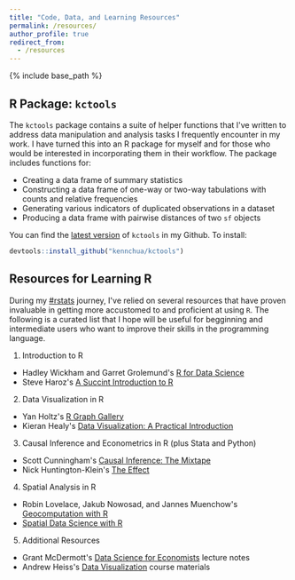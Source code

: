 ```yaml
---
title: "Code, Data, and Learning Resources"
permalink: /resources/
author_profile: true
redirect_from:
  - /resources
---
```


{% include base_path %}

## R Package: `kctools`
The `kctools` package contains a suite of helper functions that I've written to address data manipulation and analysis tasks I frequently encounter in my work. I have turned this into an R package for myself and for those who would be interested in incorporating them in their workflow. The package includes functions for:
- Creating a data frame of summary statistics
- Constructing a data frame of one-way or two-way tabulations with counts and relative frequencies
- Generating various indicators of duplicated observations in a dataset
- Producing a data frame with pairwise distances of two `sf` objects     

You can find the [latest version](https://github.com/kennchua/kctools) of `kctools` in my Github. To install:

```r
devtools::install_github("kennchua/kctools")
```

## Resources for Learning R
During my [#rstats](https://twitter.com/search?q=%23rstats&src=typed_query) journey, I've relied on several resources that have proven invaluable in getting more accustomed to and proficient at using `R`. The following is a curated list that I hope will be useful for begginning and intermediate users who want to improve their skills in the programming language.

1. Introduction to R
- Hadley Wickham and Garret Grolemund's [R for Data Science](https://r4ds.had.co.nz/)
- Steve Haroz's [A Succint Introduction to R](http://r-guide.steveharoz.com/)
2. Data Visualization in R
- Yan Holtz's [R Graph Gallery](https://www.r-graph-gallery.com/)
- Kieran Healy's [Data Visualization: A Practical Introduction](https://kieranhealy.org/publications/dataviz/)
3. Causal Inference and Econometrics in R (plus Stata and Python)
- Scott Cunningham's [Causal Inference: The Mixtape](https://mixtape.scunning.com/index.html)
- Nick Huntington-Klein's [The Effect](https://theeffectbook.net/index.html)
4. Spatial Analysis in R
- Robin Lovelace, Jakub Nowosad, and Jannes Muenchow's [Geocomputation with R](https://geocompr.robinlovelace.net/)
- [Spatial Data Science with R](https://rspatial.org/raster/index.html#)
5. Additional Resources
- Grant McDermott's [Data Science for Economists](https://github.com/uo-ec607/lectures) lecture notes
- Andrew Heiss's [Data Visualization](https://datavizs21.classes.andrewheiss.com/) course materials
